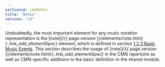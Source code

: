 ```yaml
---
sectionid: cmnNotes
title: "Notes"
version: "v3"
---
```




Undoubtedly, the most important element for any music notation representation is the
[note](/{{ page.version }}/elements/note.html){:.link_odd_elementSpec} element, which is defined in section <a class="link_ptr" title="Basic Music Events" href="/{{ page.version }}/guidelines/shared.html#sharedBasicEvents">1.2.3 Basic Music Events</a>. This section describes the usage of [note](/{{ page.version }}/elements/note.html){:.link_odd_elementSpec} in the CMN repertoire as well as CMN-specific additions to the basic
definition in the shared module.




